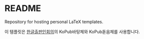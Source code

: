 # README #

Repository for hosting personal LaTeX templates.

이 템플릿은 [한글출판인회의](http://www.kopus.org/Default.aspx)의 KoPub바탕체와 KoPub돋음체를 사용합니다.
